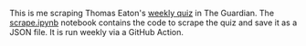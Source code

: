 This is me scraping Thomas Eaton's [weekly quiz](https://www.theguardian.com/theguardian/series/the-quiz-thomas-eaton) in The Guardian. The [scrape.ipynb](scrape.ipynb) notebook contains the code to scrape the quiz and save it as a JSON file. It is run weekly via a GitHub Action.
